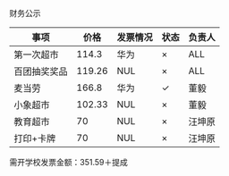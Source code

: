 财务公示


|事项|价格|发票情况|状态|负责人|
|---|---|---|---|---|
|第一次超市|114.3|华为|×|ALL|
|百团抽奖奖品|119.26|NUL|×|ALL|
|麦当劳|166.8|华为|✓|董毅|
|小象超市|102.33|NUL|×|董毅|
|教育超市|70|NUL|×|汪坤原|
|打印+卡牌|70|NUL|×|汪坤原|

需开学校发票金额：351.59＋提成